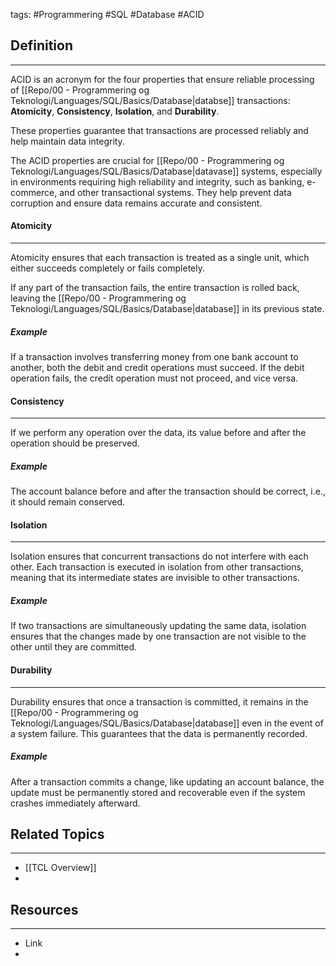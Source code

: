 tags: #Programmering #SQL #Database #ACID

## Definition 
---
ACID is an acronym for the four properties that ensure reliable processing of [[Repo/00 - Programmering og Teknologi/Languages/SQL/Basics/Database|databse]] transactions: **Atomicity**, **Consistency**, **Isolation**, and **Durability**. 

These properties guarantee that transactions are processed reliably and help maintain data integrity.

The ACID properties are crucial for [[Repo/00 - Programmering og Teknologi/Languages/SQL/Basics/Database|datavase]] systems, especially in environments requiring high reliability and integrity, such as banking, e-commerce, and other transactional systems. They help prevent data corruption and ensure data remains accurate and consistent.
#### Atomicity
---
Atomicity ensures that each transaction is treated as a single unit, which either succeeds completely or fails completely. 

If any part of the transaction fails, the entire transaction is rolled back, leaving the [[Repo/00 - Programmering og Teknologi/Languages/SQL/Basics/Database|database]] in its previous state.

##### Example 
If a transaction involves transferring money from one bank account to another, both the debit and credit operations must succeed. 
If the debit operation fails, the credit operation must not proceed, and vice versa.

#### Consistency
---
If we perform any operation over the data, its value before and after the operation should be preserved. 
##### Example
The account balance before and after the transaction should be correct, i.e., it should remain conserved.

#### Isolation
---
Isolation ensures that concurrent transactions do not interfere with each other. 
Each transaction is executed in isolation from other transactions, meaning that its intermediate states are invisible to other transactions.

##### Example
If two transactions are simultaneously updating the same data, isolation ensures that the changes made by one transaction are not visible to the other until they are committed.
#### Durability
---
Durability ensures that once a transaction is committed, it remains in the [[Repo/00 - Programmering og Teknologi/Languages/SQL/Basics/Database|database]] even in the event of a system failure. 
This guarantees that the data is permanently recorded.

##### Example
After a transaction commits a change, like updating an account balance, the update must be permanently stored and recoverable even if the system crashes immediately afterward.


## Related Topics
---
- [[TCL Overview]]
- 

## Resources
---
- Link
- 